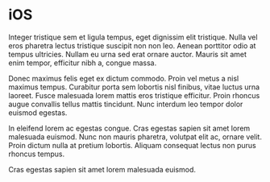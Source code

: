 # iOS
Integer tristique sem et ligula tempus, eget dignissim elit tristique.
Nulla vel eros pharetra lectus tristique suscipit non non leo.
Aenean porttitor odio at tempus ultricies.
Nullam eu urna sed erat ornare auctor.
Mauris sit amet enim tempor, efficitur nibh a, congue massa.

Donec maximus felis eget ex dictum commodo.
Proin vel metus a nisl maximus tempus.
Curabitur porta sem lobortis nisl finibus, vitae luctus urna laoreet.
Fusce malesuada lorem mattis eros tristique efficitur.
Proin rhoncus augue convallis tellus mattis tincidunt.
Nunc interdum leo tempor dolor euismod egestas.

In eleifend lorem ac egestas congue.
Cras egestas sapien sit amet lorem malesuada euismod.
Nunc non mauris pharetra, volutpat elit ac, ornare velit.
Proin dictum nulla at pretium lobortis.
Aliquam consequat lectus non purus rhoncus tempus.


Cras egestas sapien sit amet lorem malesuada euismod.
